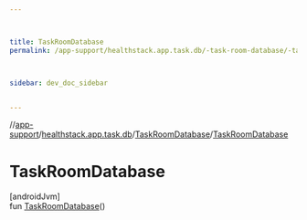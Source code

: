 ```yaml
---



title: TaskRoomDatabase
permalink: /app-support/healthstack.app.task.db/-task-room-database/-task-room-database.html



sidebar: dev_doc_sidebar


---
```




//[app-support](/app-support.html)/[healthstack.app.task.db](../index.html)/[TaskRoomDatabase](index.html)/[TaskRoomDatabase](-task-room-database.html)



# TaskRoomDatabase



[androidJvm]\
fun [TaskRoomDatabase](-task-room-database.html)()






